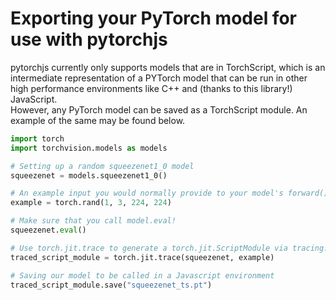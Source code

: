 # Exporting your PyTorch model for use with pytorchjs
pytorchjs currently only supports models that are in TorchScript, which is an intermediate representation of a PYTorch model that can be run in other high performance environments like C++ and (thanks to this library!) JavaScript.<br>
However, any PyTorch model can be saved as a TorchScript module. An example of the same may be found below.
```python
import torch
import torchvision.models as models

# Setting up a random squeezenet1_0 model
squeezenet = models.squeezenet1_0()

# An example input you would normally provide to your model's forward() method.
example = torch.rand(1, 3, 224, 224)

# Make sure that you call model.eval!
squeezenet.eval()

# Use torch.jit.trace to generate a torch.jit.ScriptModule via tracing.
traced_script_module = torch.jit.trace(squeezenet, example)

# Saving our model to be called in a Javascript environment
traced_script_module.save("squeezenet_ts.pt")
```
